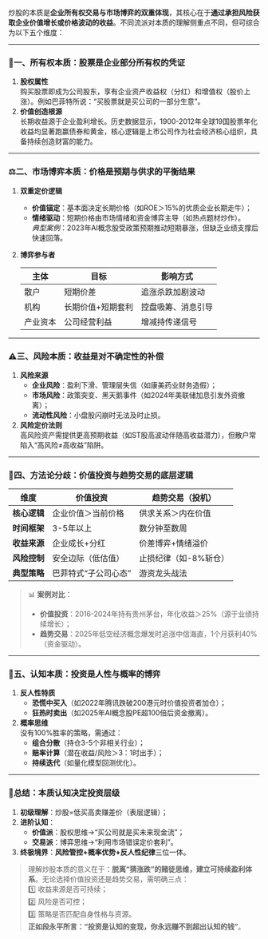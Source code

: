 炒股的本质是**企业所有权交易与市场博弈的双重体现**，其核心在于**通过承担风险获取企业价值增长或价格波动的收益**。不同流派对本质的理解侧重点不同，但可综合为以下五个维度：

---

### 📌 ​**一、所有权本质：股票是企业部分所有权的凭证**​

1. ​**股权属性**​  
    购买股票即成为公司股东，享有企业资产收益权（分红）和增值权（股价上涨）。例如巴菲特所说：“买股票就是买公司的一部分生意”。
2. ​**价值创造根源**​  
    长期收益源于企业盈利增长。历史数据显示，1900-2012年全球19国股票年化收益均显著跑赢债券和黄金，核心逻辑是上市公司作为社会经济核心组织，具备持续创造财富的能力。

---

### ⚖️ ​**二、市场博弈本质：价格是预期与供求的平衡结果**​

1. ​**双重定价逻辑**​
    - ​**价值锚定**​：基本面决定长期价格（如ROE＞15%的优质企业长期走牛）；
    - ​**情绪驱动**​：短期价格由市场情绪和资金博弈主导（如热点题材炒作）。  
        _典型案例_：2023年AI概念股受政策预期推动短期暴涨，但缺乏业绩支撑后快速回落。
2. ​**博弈参与者**​
    
    |​**主体**​|​**目标**​|​**影响方式**​|
    |---|---|---|
    |散户|短期价差|追涨杀跌加剧波动|
    |机构|长期价值+短期套利|控盘吸筹、消息引导|
    |产业资本|公司经营利益|增减持传递信号|
    

---

### ⚠️ ​**三、风险本质：收益是对不确定性的补偿**​

1. ​**风险来源**​
    - ​**企业风险**​：盈利下滑、管理层失信（如康美药业财务造假）；
    - ​**市场风险**​：政策突变、黑天鹅事件（如2024年美联储加息引发外资撤离）；
    - ​**流动性风险**​：小盘股闪崩时无法及时止损。
2. ​**风险定价法则**​  
    高风险资产需提供更高预期收益（如ST股高波动伴随高收益潜力），但散户常陷入“高风险≠高收益”陷阱。

---

### 🔀 ​**四、方法论分歧：价值投资与趋势交易的底层逻辑**​

|​**维度**​|​**价值投资**​|​**趋势交易（投机）​**​|
|---|---|---|
|​**核心逻辑**​|企业价值＞当前价格|供求关系＞内在价值|
|​**时间框架**​|3-5年以上|数分钟至数周|
|​**收益来源**​|企业成长+分红|价差博弈+情绪溢价|
|​**风险控制**​|安全边际（低估值）|止损纪律（如-8%斩仓）|
|​**典型策略**​|巴菲特式“子公司心态”|游资龙头战法|

> 📊 ​**案例对比**​：
> 
> - ​**价值投资**​：2016-2024年持有贵州茅台，年化收益＞25%（源于业绩持续增长）；
> - ​**趋势交易**​：2025年低空经济概念爆发时追涨中信海直，1个月获利40%（资金驱动）。

---

### 🧠 ​**五、认知本质：投资是人性与概率的博弈**​

1. ​**反人性特质**​
    - ​**恐慌中买入**​（如2022年腾讯跌破200港元时价值投资者加仓）；
    - ​**狂热时卖出**​（如2025年AI概念股PE超100倍后资金撤离）。
2. ​**概率思维**​  
    没有100%胜率的策略，需通过：
    - ​**组合分散**​（持仓3-5个非相关行业）；
    - ​**赔率计算**​（潜在收益/风险＞3：1时出手）；
    - ​**持续迭代**​（如量化模型回测优化）。

---

### 💎 ​**总结：本质认知决定投资层级**​

1. ​**初级理解**​：炒股=低买高卖赚差价（表层逻辑）；
2. ​**进阶认知**​：
    - ​**价值派**​：股权思维→“买公司就是买未来现金流”；
    - ​**交易派**​：博弈思维→“利用市场错误定价套利”。
3. ​**终极境界**​：​**风险管控+概率优势+反人性纪律**三位一体。

> 理解炒股本质的意义在于：​**脱离“猜涨跌”的赌徒思维，建立可持续盈利体系**。无论选择价值投资还是趋势交易，需明确三点：  
> 1️⃣ 收益来源是否可持续；  
> 2️⃣ 风险是否可控；  
> 3️⃣ 策略是否匹配自身性格与资源。  
> ​**正如段永平所言：“投资是认知的变现，你永远赚不到超出认知的钱”​**。